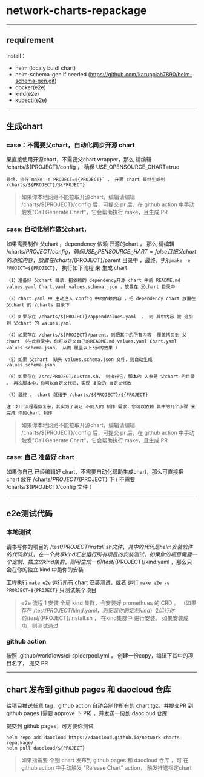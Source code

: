 # network-charts-repackage

***

## requirement

install：
* helm (localy buidl chart)
* helm-schema-gen if needed (https://github.com/karuppiah7890/helm-schema-gen.git)
* docker(e2e)
* kind(e2e)
* kubectl(e2e)

***

## 生成chart

### case：不需要父chart，自动化同步开源 chart

果直接使用开源chart，不需要父chart wrapper，那么 请编辑  /charts/${PROJECT}/config ， 确保 USE_OPENSOURCE_CHART=true

    最终，执行`make -e PROJECT=${PROJECT}` ， 开源 chart 最终生成到 /charts/${PROJECT}/${PROJECT}

> 如果你本地网络不能拉取开源chart，编辑请编辑  /charts/${PROJECT}/config 后，可提交 pr 后，在 github action 中手动触发"Call Generate Chart"，它会帮助执行 make，且生成 PR

### case: 自动化制作做父chart，

如果需要制作 父chart ，dependency 依赖 开源的chart ， 那么 请编辑  /charts/${PROJECT}/config，确保 USE_OPENSOURCE_CHART=false
且把 父chart 的添加内容 ， 放置在 /charts/${PROJECT}/parent 目录中 ，最终，执行`make -e PROJECT=${PROJECT}`， 执行如下流程 来 生成 chart

    （1）准备好 父chart 目录，把依赖的 dependency开源 chart 中的 README.md values.yaml Chart.yaml values.schema.json ，放置在 父chart 目录中

    （2）chart.yaml 中 主动注入 config 中的依赖内容 ，把 dependency chart 放置在 父chart 的 /charts 目录下

    （3）如果存在 /charts/${PROJECT}/appendValues.yaml  ， 则 其中内容 被 追加到 父chart 的 values.yaml

    （4）如果存在 /charts/${PROJECT}/parent，则把其中的所有内容  覆盖拷贝到 父chart （在此目录中，你可以定义自己的README.md values.yaml Chart.yaml values.schema.json， 从而 覆盖以上3步的效果 ）

    （5）如果 父chart  缺失 values.schema.json 文件，则自动生成 values.schema.json

    （6）如果存在 /src/PROJECT/custom.sh， 则执行它，脚本的 入参是 父chart 的目录 。 再次脚本中，你可以自定义代码，实现 复杂的 自定义修改

    （7）最终 ， chart 就绪于 /charts/${PROJECT}/${PROJECT}

    注：如上流程看似复杂，其实为了满足 不同人的 制作 需求，您可以依赖 其中的几个步骤 来 完成 你的chart 制作

> 如果你本地网络不能拉取开源chart，编辑请编辑  /charts/${PROJECT}/config 后，可提交 pr 后，在 github action 中手动触发"Call Generate Chart"，它会帮助执行 make，且生成 PR

### case: 自己 准备好  chart

如果你自己 已经编辑好 chart，不需要自动化帮助生成chart，那么可直接把 chart 放在 /charts/${PROJECT}/${PROJECT} 下 ( 不需要  /charts/${PROJECT}/config 文件 ）

***

## e2e测试代码

### 本地测试
请书写你的项目的  /test/${PROJECT}/install.sh  文件，其中的代码是 helm 安装软件的 代码
默认，在一个共享 kind 汇总 运行 所有项目的 安装测试，如果你的项目需要一个定制、独立的 kind 集群，则可生成一份 /test/${PROJECT}/kind.yaml ，那么只会在你的独立 kind 中跑你的安装

工程执行 `make e2e` 运行所有 chart 安装测试，或者 运行 `make e2e -e PRORJECT=${PROJECT}` 只测试某个项目

> e2e 流程
> 1 安装 全局 kind 集群，会安装好 promethues 的 CRD 。 （如果存在 /test/${PROJECT}/kind.yaml ， 则安装你的定制 kind）
> 2 运行 你的 /test/${PROJECT}/install.sh ， 在kind集群中 进行安装。 如果安装成功，则测试通过

### github action

按照 .github/workflows/ci-spiderpool.yml ， 创建一份copy，编辑下其中的项目名字， 提交 PR

***

## chart 发布到 github pages 和 daocloud 仓库

给项目推送任意 tag，github action 自动会制作所有的 chart tgz，并提交PR 到 github pages (需要 approve 下 PR) ，并发送一份到 daocloud 仓库

提交到 github pages，可方便你测试
```shell
helm repo add daocloud https://daocloud.github.io/network-charts-repackage/
helm pull daocloud/${PROJECT} 
```

> 如果指需要 个别 chart 发布到 github pages 和 daocloud 仓库 ，可 在 github action 中手动触发 "Release Chart" action， 触发推送指定chart


